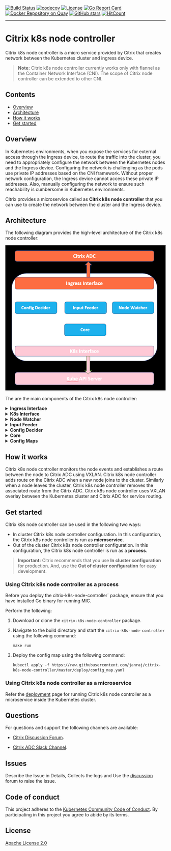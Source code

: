 [![Build Status](https://travis-ci.com/janraj/citrix-k8s-node-controller.svg?token=GfEuWKxn7TJJesWboygR&branch=master)](https://travis-ci.com/janraj/citrix-k8s-node-controller)
[![codecov](https://codecov.io/gh/janraj/citrix-k8s-node-controller/branch/master/graph/badge.svg?token=9c5R8ukQGY)](https://codecov.io/gh/janraj/citrix-k8s-node-controller)
[![License](https://img.shields.io/badge/License-Apache%202.0-blue.svg)](./license/LICENSE)
[![Go Report Card](https://goreportcard.com/badge/github.com/janraj/citrix-k8s-node-controller)](https://goreportcard.com/report/github.com/janraj/citrix-k8s-node-controller)
[![Docker Repository on Quay](https://quay.io/repository/citrix/citrix-k8s-node-controller/status "Docker Repository on Quay")](https://quay.io/repository/citrix/citrix-k8s-node-controller)
[![GitHub stars](https://img.shields.io/github/stars/janraj/citrix-k8s-node-controller.svg)](https://github.com/janraj/citrix-k8s-node-controller/stargazers)
[![HitCount](http://hits.dwyl.com/janraj/citrix-k8s-node-controller.svg)](http://hits.dwyl.com/janraj/citrix-k8s-node-controller)

---

# Citrix k8s node controller

Citrix k8s node controller is a micro service provided by Citrix that creates network between the Kubernetes cluster and ingress device. 

>**Note:**
>Citrix k8s node controller currently works only with flannel as the Container Network Interface (CNI). The scope of Citrix node controller can be extended to other CNI.

## Contents

-  [Overview](#overview)
-  [Architecture](#architecture)
-  [How it works](#how-it-works)
-  [Get started](#get-started)

## Overview

In Kubernetes environments, when you expose the services for external access through the Ingress device, to route the traffic into the cluster, you need to appropriately configure the network between the Kubernetes nodes and the Ingress device. Configuring the network is challenging as the pods use private IP addresses based on the CNI framework. Without proper network configuration, the Ingress device cannot access these private IP addresses. Also, manually configuring the network to ensure such reachability is cumbersome in Kubernetes environments.

Citrix provides a microservice called as **Citrix k8s node controller** that you can use to create the network between the cluster and the Ingress device.

## Architecture

The following diagram provides the high-level architecture of the Citrix k8s node controller:

![](./images/CitrixControllerArchitecture.png)

The are the main components of the Citrix k8s node controller:
       <details>
       <summary>**Ingress Interface**</summary>
	    The **Ingress interface** component is responsible for the interaction with Citrix ADC through NITRO REST API. It maintains the NITRO sessions and invokes it when required.
       </details>
       <details>
       <summary>**K8s Interface**</summary>
	    This **K8s Interface** component interacts with the Kube API server through K8s Go client. It ensures the availability of the client and maintains a healthy client session.
       </details>
       <details>
       <summary>**Node Watcher**</summary>
	    The **Node Watcher** component monitors the node events through K8s interface. It responds to the node events such as node addition, deletion, or modification with its callback functions.
       </details>
       <details>
       <summary>**Input Feeder**</summary>
	    The **Input Feeder** component provides inputs to the config decider. Some of the inputs are auto detected and the rest are taken from the Citrix k8s node controller deployment YAML file.
       </details>
       <details>
       <summary>**Config Decider**</summary>
	    The **Config Decider** component takes inputs from both the node watcher and the input feeder. Using the inputs it decides the best network automation required between the cluster and Citrix ADC.
       </details>
       <details>
       <summary>**Core**</summary>
	    The **Core** component interacts with the node watcher and updates the corresponding config engine. It is responsible for starting the best config engine for the corresponding cluster.
       </details>
       <details>
       <summary>**Config Maps**</summary>
	    The **Config Maps** component controls the Citrix k8s node controller.  It allows you to define Citrix k8s node controller to automatically create, apply, and delete routing configuration on Citrix ADC.
       </details>

## How it works

Citrix k8s node controller monitors the node events and establishes a route between the node to Citrix ADC using VXLAN. Citrix k8s node controller adds route on the Citrix ADC when a new node joins to the cluster. Similarly when a node leaves the cluster, Citrix k8s node controller removes the associated route from the Citrix ADC. Citrix k8s node controller uses VXLAN overlay between the Kubernetes cluster and Citrix ADC for service routing.

## Get started

Citrix k8s node controller can be used in the following two ways:

-  In cluster Citrix k8s node controller configuration. In this configuration, the Citrix k8s node controller is run as **microservice**.
-  Out of the cluster Citrix k8s node controller configuration. In this configuration, the Citrix k8s node controller is run as a **process**.

>**Important:**
>Citrix recommends that you use **In cluster configuration** for production. And, use the **Out of cluster configuration** for easy development.
  
### Using Citrix k8s node controller as a process

Before you deploy the citrix-k8s-node-controller` package, ensure that you have installed Go binary for running MIC.

Perform the following:

1.  Download or clone the `citrix-k8s-node-controller` package.

1.  Navigate to the build directory and start the `citrix-k8s-node-controller` using the following command:

        make run

1.  Deploy the config map using the following command:

        kubectl apply -f https://raw.githubusercontent.com/janraj/citrix-k8s-node-controller/master/deploy/config_map.yaml

### Using Citrix k8s node controller as a microservice

Refer the [deployment](deploy/README.md) page for running Citrix k8s node controller as a microservice inside the Kubernetes cluster.

## Questions

For questions and support the following channels are available:

-  [Citrix Discussion Forum](https://discussions.citrix.com/forum/1657-netscaler-cpx/).

-  [Citrix ADC Slack Channel](https://citrixadccloudnative.slack.com/).

## Issues

Describe the Issue in Details, Collects the logs and Use the [discussion](https://discussions.citrix.com/forum/1657-netscaler-cpx/) forum to raise the issue.

## Code of conduct

This project adheres to the [Kubernetes Community Code of Conduct](https://github.com/kubernetes/community/blob/master/code-of-conduct.md). By participating in this project you agree to abide by its terms.

## License

[Apache License 2.0](./license/LICENSE)

